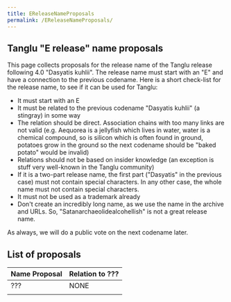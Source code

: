 ```yaml
---
title: EReleaseNameProposals
permalink: /EReleaseNameProposals/
---
```


Tanglu "E release" name proposals
---------------------------------

This page collects proposals for the release name of the Tanglu release following 4.0 "Dasyatis kuhlii". The release name must start with an "E" and have a connection to the previous codename. Here is a short check-list for the release name, to see if it can be used for Tanglu:

-   It must start with an E
-   It must be related to the previous codename "Dasyatis kuhlii" (a stingray) in some way
-   The relation should be direct. Association chains with too many links are not valid (e.g. Aequorea is a jellyfish which lives in water, water is a chemical compound, so is silicon which is often found in ground, potatoes grow in the ground so the next codename should be "baked potato" would be invalid)
-   Relations should not be based on insider knowledge (an exception is stuff very well-known in the Tanglu community)
-   If it is a two-part release name, the first part ("Dasyatis" in the previous case) must not contain special characters. In any other case, the whole name must not contain special characters.
-   It must not be used as a trademark already
-   Don't create an incredibly long name, as we use the name in the archive and URLs. So, "Satanarchaeolidealcohellish" is not a great release name.

As always, we will do a public vote on the next codename later.

List of proposals
-----------------

| Name Proposal | Relation to ??? |
|---------------|-----------------|
| ???           | NONE            |
||

